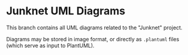 # Junknet UML Diagrams

This branch contains all UML diagrams related to the "Junknet" project. 

Diagrams may be stored in image format, or directly as `.plantuml` files 
(which serve as input to PlantUML). 
